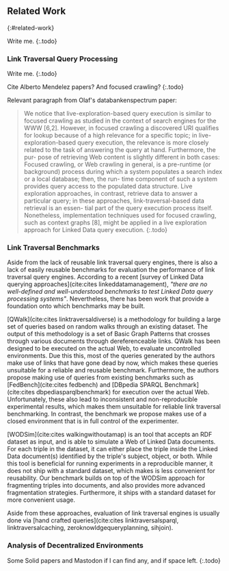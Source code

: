 ## Related Work
{:#related-work}

Write me.
{:.todo}

### Link Traversal Query Processing

Write me.
{:.todo}

Cite Alberto Mendelez papers? And focused crawling?
{:.todo}

Relevant paragraph from Olaf's databankenspectrum paper:
> We notice that live-exploration-based query execution
is similar to focused crawling as studied in the context of search engines for the WWW [6,2]. However, in focused crawling a discovered URI qualifies for lookup because of a high relevance for a specific topic; in live-exploration-based query execution, the relevance is more closely related to the task of answering the query at hand. Furthermore, the pur- pose of retrieving Web content is slightly different in both cases: Focused crawling, or Web crawling in general, is a pre-runtime (or background) process during which a system populates a search index or a local database; then, the run- time component of such a system provides query access to the populated data structure. Live exploration approaches, in contrast, retrieve data to answer a particular query; in these approaches, link-traversal-based data retrieval is an essen- tial part of the query execution process itself. Nonetheless, implementation techniques used for focused crawling, such as context graphs [8], might be applied in a live exploration approach for Linked Data query execution.
{:.todo}

### Link Traversal Benchmarks

Aside from the lack of reusable link traversal query engines,
there is also a lack of easily reusable benchmarks for evaluation the performance of link traversal query engines.
According to a recent [survey of Linked Data querying approaches](cite:cites linkeddatamanagement),
*"there are no well-defined and well-understood benchmarks to test Linked Data query processing systems"*.
Nevertheless, there has been work that provide a foundation onto which benchmarks may be built.

[QWalk](cite:cites linktraversaldiverse) is a methodology for building a large set of queries based on random walks through an existing dataset.
The output of this methodology is a set of Basic Graph Patterns that crosses through various documents through dereferenceable links.
QWalk has been designed to be executed on the actual Web, to evaluate uncontrolled environments.
Due this this, most of the queries generated by the authors make use of links that have gone dead by now,
which makes these queries unsuitable for a reliable and reusable benchmark.
Furthermore, the authors propose making use of queries from existing benchmarks
such as [FedBench](cite:cites fedbench) and [DBpedia SPARQL Benchmark](cite:cites dbpediasparqlbenchmark) for execution over the actual Web.
Unfortunately, these also lead to inconsistent and non-reproducible experimental results,
which makes them unsuitable for reliable link traversal benchmarking.
In contrast, the benchmark we propose makes use of a closed environment that is in full control of the experimenter.

[WODSim](cite:cites walkingwithoutamap) is an tool that accepts an RDF dataset as input,
and is able to simulate a Web of Linked Data documents.
For each triple in the dataset, it can either place the triple inside the Linked Data document(s)
identified by the triple's subject, object, or both.
While this tool is beneficial for running experiments in a reproducible manner,
it does not ship with a standard dataset, which makes is less convenient for reusability.
Our benchmark builds on top of the WODSim approach for fragmenting triples into documents,
and also provides more advanced fragmentation strategies.
Furthermore, it ships with a standard dataset for more convenient usage.

Aside from these approaches, evaluation of link traversal engines
is usually done via [hand crafted queries](cite:cites linktraversalsparql, linktraversalcaching, zeroknowldgequeryplanning, sihjoin).

### Analysis of Decentralized Environments

Some Solid papers and Mastodon if I can find any, and if space left.
{:.todo}